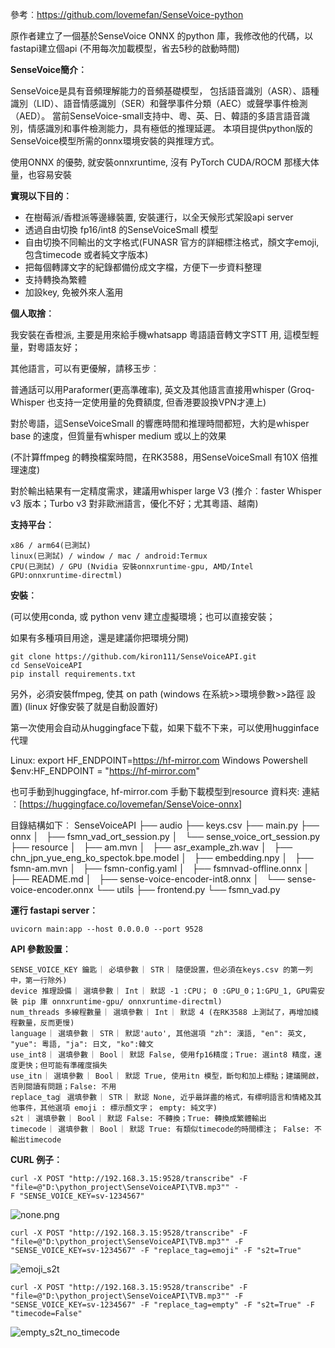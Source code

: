 參考︰https://github.com/lovemefan/SenseVoice-python

原作者建立了一個基於SenseVoice ONNX 的python 庫，我修改他的代碼，以fastapi建立個api (不用每次加載模型，省去5秒的啟動時間)



**SenseVoice簡介︰**

SenseVoice是具有音頻理解能力的音頻基礎模型， 包括語音識別（ASR）、語種識別（LID）、語音情感識別（SER）和聲學事件分類（AEC）或聲學事件檢測（AED）。
當前SenseVoice-small支持中、粵、英、日、韓語的多語言語音識別，情感識別和事件檢測能力，具有極低的推理延遲。 本項目提供python版的SenseVoice模型所需的onnx環境安裝的與推理方式。

使用ONNX 的優勢, 就安裝onnxruntime, 沒有 PyTorch CUDA/ROCM 那樣大体量，也容易安裝

**實現以下目的︰**

- 在樹莓派/香橙派等邊緣裝置, 安裝運行，以全天候形式架設api server 
- 透過自由切換 fp16/int8 的SenseVoiceSmall 模型
- 自由切換不同輸出的文字格式(FUNASR 官方的詳細標注格式，顏文字emoji, 包含timecode 或者純文字版本)
- 把每個轉譯文字的紀錄都備份成文字檔，方便下一步資料整理
- 支持轉換為繁體
- 加設key, 免被外來人濫用

**個人取捨︰**

我安裝在香橙派, 主要是用來給手機whatsapp 粵語語音轉文字STT 用, 這模型輕量，對粵語友好；

其他語言，可以有更優解，請移玉步︰

普通話可以用Paraformer(更高準確率), 英文及其他語言直接用whisper (Groq-Whisper 也支持一定使用量的免費額度, 但香港要設換VPN才連上)

對於粵語，這SenseVoiceSmall 的響應時間和推理時間都短，大約是whisper base 的速度，但質量有whisper medium 或以上的效果

(不計算ffmpeg 的轉換檔案時間，在RK3588，用SenseVoiceSmall 有10X 倍推理速度)

對於輸出結果有一定精度需求，建議用whisper large V3 (推介︰faster Whisper v3 版本；Turbo v3 對非歐洲語言，優化不好；尤其粵語、越南)

**支持平台︰**
```
x86 / arm64(已測試)
linux(已測試) / window / mac / android:Termux
CPU(已測試) / GPU (Nvidia 安裝onnxruntime-gpu, AMD/Intel GPU:onnxruntime-directml)
```
**安裝︰**

(可以使用conda, 或 python venv 建立虛擬環境；也可以直接安裝；

如果有多種項目用途，還是建議你把環境分開)

```shell
git clone https://github.com/kiron111/SenseVoiceAPI.git
cd SenseVoiceAPI
pip install requirements.txt
```
另外，必須安裝ffmpeg, 使其 on path (windows 在系統>>環境參數>>路徑 設置) (linux 好像安裝了就是自動設置好)

第一次使用会自动从huggingface下载，如果下载不下来，可以使用hugginface代理

Linux:
export HF_ENDPOINT=https://hf-mirror.com
Windows Powershell
$env:HF_ENDPOINT = "https://hf-mirror.com"

也可手動到huggingface, hf-mirror.com 手動下載模型到resource 資料夾:
連結︰[https://huggingface.co/lovemefan/SenseVoice-onnx]

目錄結構如下︰
SenseVoiceAPI
├── audio
├── keys.csv
├── main.py
├── onnx
│   ├── fsmn_vad_ort_session.py
│   └── sense_voice_ort_session.py
├── resource
│   ├── am.mvn
│   ├── asr_example_zh.wav
│   ├── chn_jpn_yue_eng_ko_spectok.bpe.model
│   ├── embedding.npy
│   ├── fsmn-am.mvn
│   ├── fsmn-config.yaml
│   ├── fsmnvad-offline.onnx
│   ├── README.md
│   ├── sense-voice-encoder-int8.onnx
│   └── sense-voice-encoder.onnx
└── utils
    ├── frontend.py
    └── fsmn_vad.py


**運行 fastapi server︰**
```shell
uvicorn main:app --host 0.0.0.0 --port 9528
```

**API 參數設置︰**
```
SENSE_VOICE_KEY 鑰匙 ︳必填參數 ︳STR ︳隨便設置，但必須在keys.csv 的第一列中，第一行除外)
device 推理設備 ︳選填參數 ︳Int ︳默認 -1 :CPU； 0 :GPU_0；1:GPU_1, GPU需安裝 pip 庫 onnxruntime-gpu/ onnxruntime-directml)
num_threads 多線程數量 ︳選填參數 ︳Int ︳默認 4 (在RK3588 上測試了，再增加綫程數量，反而更慢)
language ︳選填參數 ︳STR ︳默認'auto', 其他選項 "zh": 漢語, "en": 英文, "yue": 粵語, "ja": 日文, "ko":韓文
use_int8 ︳選填參數 ︳Bool ︳默認 False, 使用fp16精度；True: 選int8 精度，速度更快；但可能有準確度損失
use_itn ︳選填參數 ︳Bool ︳默認 True, 使用itn 模型，斷句和加上標點；建議開啟，否則閱讀有問題；False: 不用
replace_tag︳選填參數 ︳STR ︳默認 None, 近乎最詳盡的格式，有標明語言和情緒及其他事件，其他選項 emoji : 標示顏文字； empty: 純文字)
s2t ︳選填參數 ︳Bool ︳默認 False: 不轉換；True: 轉換成繁體輸出
timecode ︳選填參數 ︳Bool ︳默認 True: 有類似timecode的時間標注； False: 不輸出timecode
```

**CURL 例子︰**
```shell
curl -X POST "http://192.168.3.15:9528/transcribe" -F "file=@"D:\python_project\SenseVoiceAPI\TVB.mp3"" -
F "SENSE_VOICE_KEY=sv-1234567"
```
![none.png](https://github.com/kiron111/SenseVoiceAPI/blob/main/screenshots/none.png)

```shell
curl -X POST "http://192.168.3.15:9528/transcribe" -F "file=@"D:\python_project\SenseVoiceAPI\TVB.mp3"" -F "SENSE_VOICE_KEY=sv-1234567" -F "replace_tag=emoji" -F "s2t=True"
```
![emoji_s2t](https://github.com/kiron111/SenseVoiceAPI/blob/main/screenshots/emoji_s2t.png)

```shell
curl -X POST "http://192.168.3.15:9528/transcribe" -F "file=@"D:\python_project\SenseVoiceAPI\TVB.mp3"" -F "SENSE_VOICE_KEY=sv-1234567" -F "replace_tag=empty" -F "s2t=True" -F "timecode=False"
```
![empty_s2t_no_timecode](https://github.com/kiron111/SenseVoiceAPI/blob/main/screenshots/empty_s2t_no_timecode.png)
